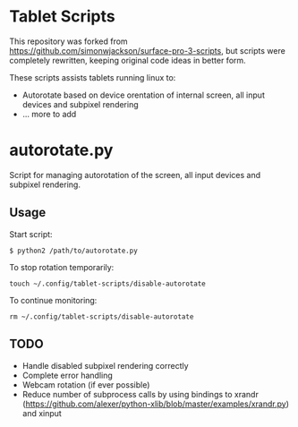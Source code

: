 Tablet Scripts
================

This repository was forked from https://github.com/simonwjackson/surface-pro-3-scripts, but scripts were completely rewritten, keeping original code ideas in better form.

These scripts assists tablets running linux to:

* Autorotate based on device orentation of internal screen, all input devices and subpixel rendering
* ... more to add


autorotate.py
================

Script for managing autorotation of the screen, all input devices and subpixel rendering.

Usage
-----
Start script:
```
$ python2 /path/to/autorotate.py
```

To stop rotation temporarily:
```
touch ~/.config/tablet-scripts/disable-autorotate
```
To continue monitoring:
```
rm ~/.config/tablet-scripts/disable-autorotate
```

TODO
----------------
* Handle disabled subpixel rendering correctly
* Complete error handling
* Webcam rotation (if ever possible)
* Reduce number of subprocess calls by using bindings to xrandr (https://github.com/alexer/python-xlib/blob/master/examples/xrandr.py) and xinput
